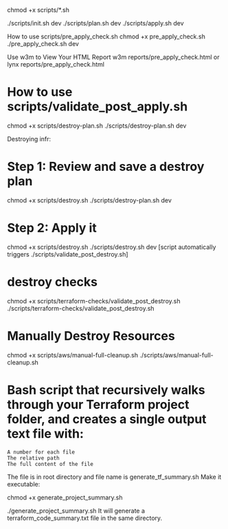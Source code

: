 chmod +x scripts/*.sh

./scripts/init.sh dev
./scripts/plan.sh dev
./scripts/apply.sh dev



How to use scripts/pre_apply_check.sh
chmod +x pre_apply_check.sh
./pre_apply_check.sh dev


Use w3m to View Your HTML Report
w3m reports/pre_apply_check.html or
lynx reports/pre_apply_check.html




# How to use scripts/validate_post_apply.sh
chmod +x scripts/destroy-plan.sh
./scripts/destroy-plan.sh dev


Destroying infr:

# Step 1: Review and save a destroy plan
chmod +x scripts/destroy.sh
./scripts/destroy-plan.sh dev

# Step 2: Apply it
chmod +x scripts/destroy.sh
./scripts/destroy.sh dev
[script automatically triggers ./scripts/validate_post_destroy.sh]
# destroy checks
chmod +x scripts/terraform-checks/validate_post_destroy.sh
./scripts/terraform-checks/validate_post_destroy.sh


# Manually Destroy Resources
chmod +x scripts/aws/manual-full-cleanup.sh
./scripts/aws/manual-full-cleanup.sh



# Bash script that recursively walks through your Terraform project folder, and creates a single output text file with:
    A number for each file
    The relative path
    The full content of the file

 The file is in root directory and file name is generate_tf_summary.sh
Make it executable:

chmod +x generate_project_summary.sh

./generate_project_summary.sh
It will generate a terraform_code_summary.txt file in the same directory.
